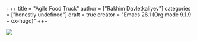 +++
title = "Agile Food Truck"
author = ["Rakhim Davletkaliyev"]
categories = ["honestly undefined"]
draft = true
creator = "Emacs 26.1 (Org mode 9.1.9 + ox-hugo)"
+++

**![](/images/hundef/agile_food_truck.jpg)**
